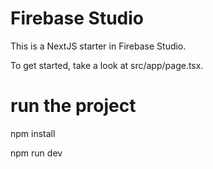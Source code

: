 # Firebase Studio

This is a NextJS starter in Firebase Studio.

To get started, take a look at src/app/page.tsx.

# run the project
npm install

npm run dev

